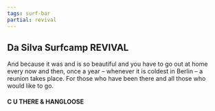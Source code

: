 ```yaml
---
tags: surf-bar
partial: revival
---
```


## Da Silva Surfcamp REVIVAL

And because it was and is so beautiful and you have to go out at home every now and then, once a year – whenever it is coldest in Berlin – a reunion takes place. For those who have been there and all those who would like to go.

#### C U THERE & HANGLOOSE
